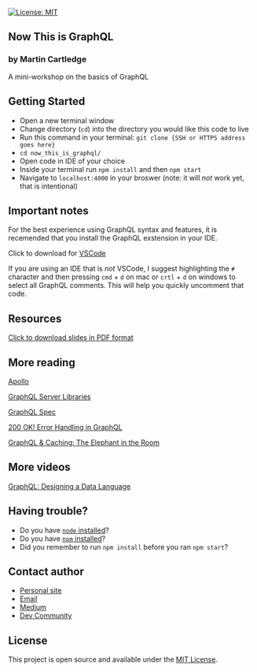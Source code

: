 [![License: MIT](https://img.shields.io/badge/License-MIT-blue.svg)](https://opensource.org/licenses/MIT)

## Now This is GraphQL

### by Martin Cartledge

A mini-workshop on the basics of GraphQL

## Getting Started

- Open a new terminal window
- Change directory (`cd`) into the directory you would like this code to live
- Run this command in your terminal: `git clone {SSH or HTTPS address goes here}`
- `cd now_this_is_graphql/`
- Open code in IDE of your choice
- Inside your terminal run `npm install` and then `npm start`
- Navigate to `localhost:4000` in your broswer (note: it will _not_ work yet, that is intentional)

## Important notes

For the best experience using GraphQL syntax and features, it is recemended that you install the GraphQL exstension in your IDE.

Click to download for [VSCode](https://marketplace.visualstudio.com/items?itemName=GraphQL.vscode-graphql)

If you are using an IDE that is _not_ VSCode, I suggest highlighting the `#` character and then pressing `cmd` + `d` on mac or `crtl` + `d` on windows to select all GraphQL comments. This will help you quickly uncomment that code.

## Resources

[Click to download slides in PDF format](https://github.com/martincartledge/now_this_is_graphql/blob/master/slides/now_this_is_graphql.pdf)

## More reading

[Apollo](https://www.apollographql.com/docs/)

[GraphQL Server Libraries](https://graphql.org/code/)

[GraphQL Spec](http://spec.graphql.org/draft/)

[200 OK! Error Handling in GraphQL](https://sachee.medium.com/200-ok-error-handling-in-graphql-7ec869aec9bc)

[GraphQL & Caching: The Elephant in the Room](https://www.apollographql.com/blog/graphql-caching-the-elephant-in-the-room-11a3df0c23ad/)

## More videos

[GraphQL: Designing a Data Language](https://www.youtube.com/watch?v=Oh5oC98ztvI&feature=youtu.be)

## Having trouble?

- Do you have [`node` installed](https://nodejs.org/en/download/)?
- Do you have [`npm` installed](https://www.npmjs.com/get-npm)?
- Did you remember to run `npm install` before you ran `npm start`?

## Contact author

- [Personal site](https://www.martincartledge.io/)
- [Email](mailto:martin@hey.com)
- [Medium](https://medium.com/@spindriftboi)
- [Dev Community](https://dev.to/spindriftboi)

## License

This project is open source and available under the [MIT License](LICENSE).
